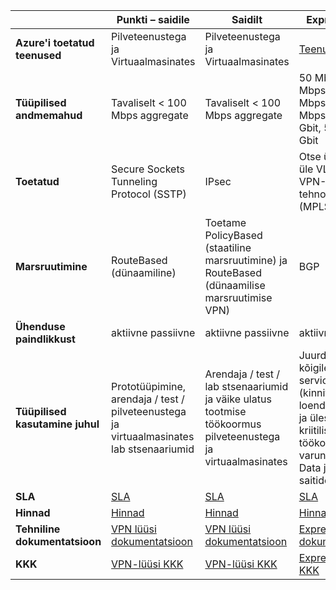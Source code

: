 |                              | **Punkti – saidile**                                                                            | **Saidilt**                                                                                        | **ExpressRoute**                                                                                                                     |
|------------------------------|----------------------------------------------------------------------------------------------|---------------------------------------------------------------------------------------------------------|--------------------------------------------------------------------------------------------------------------------------------------|
| **Azure'i toetatud teenused** | Pilveteenustega ja Virtuaalmasinates                                                          | Pilveteenustega ja Virtuaalmasinates                                                                     | [Teenuste loend](../expressroute/expressroute-faqs.md#supported-services)                                                       |
| **Tüüpilised andmemahud**       | Tavaliselt < 100 Mbps aggregate                                                               | Tavaliselt < 100 Mbps aggregate                                                                          | 50 Mbps, 100 Mbps, 200 Mbps, 500 Mbps, Gbit 1, 2 Gbit, 5 Gbit, 10 Gbit                                                               |
| **Toetatud**      | Secure Sockets Tunneling Protocol (SSTP)                                                     | IPsec                                                | Otse ühendust üle VLANs NSP's VPN-tehnoloogia (MPLS, VPLS,...)                                                                                                    |
| **Marsruutimine**                  | RouteBased (dünaamiline)                                                                        | Toetame PolicyBased (staatiline marsruutimine) ja RouteBased (dünaamilise marsruutimise VPN)                 | BGP                                                                                                                                  |
| **Ühenduse paindlikkust**    | aktiivne passiivne                                                                               | aktiivne passiivne                                                                                          | aktiivne aktiivne                                                                                                                        |
| **Tüüpilised kasutamine juhul**         | Prototüüpimine, arendaja / test / pilveteenustega ja virtuaalmasinates lab stsenaariumid              | Arendaja / test / lab stsenaariumid ja väike ulatus tootmise töökoormus pilveteenustega ja virtuaalmasinates | Juurdepääs kõigile Azure services (kinnitatud loendis) äriklassi ja ülesanne kriitilised töökoormus varundamise, Big Data ja Azure DR saitide |
| **SLA**                      | [SLA](https://azure.microsoft.com/support/legal/sla/)                                        | [SLA](https://azure.microsoft.com/support/legal/sla/)                                                   | [SLA](https://azure.microsoft.com/support/legal/sla/)                                                                                |
| **Hinnad**                  | [Hinnad](https://azure.microsoft.com/pricing/details/vpn-gateway/)                           | [Hinnad](https://azure.microsoft.com/pricing/details/vpn-gateway/)                                      | [Hinnad](https://azure.microsoft.com/pricing/details/expressroute/)                                                                   |
| **Tehniline dokumentatsioon**  | [VPN lüüsi dokumentatsioon](https://azure.microsoft.com/documentation/services/vpn-gateway/) | [VPN lüüsi dokumentatsioon](https://azure.microsoft.com/documentation/services/vpn-gateway/)            | [ExpressRoute dokumentatsioon](https://azure.microsoft.com/documentation/services/expressroute/)                                        |
| **KKK**                     | [VPN-lüüsi KKK](vpn-gateway-vpn-faq.md)                                                    | [VPN-lüüsi KKK](vpn-gateway-vpn-faq.md)                                                               | [ExpressRoute KKK](../expressroute/expressroute-faqs.md)                                                                             |
